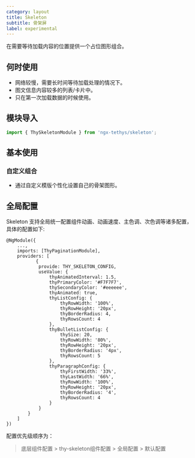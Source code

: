 ```yaml
---
category: layout
title: Skeleton
subtitle: 骨架屏
label: experimental
---
```

<div class="dg-alert dg-alert-info"> 在需要等待加载内容的位置提供一个占位图形组合。</div>

## 何时使用
* 网络较慢，需要长时间等待加载处理的情况下。
* 图文信息内容较多的列表/卡片中。
* 只在第一次加载数据的时候使用。

## 模块导入

``` ts
import { ThySkeletonModule } from 'ngx-tethys/skeleton';
```

## 基本使用
<example name="thy-skeleton-circle-example" />

<example name="thy-skeleton-rectangle-example" />

### 自定义组合
* 通过自定义模版个性化设置自己的骨架图形。

<example name="thy-skeleton-custom-example" />

## 全局配置
Skeleton 支持全局统一配置组件动画、动画速度、主色调、次色调等诸多配置，具体的配置如下:

```
@NgModule({
    ...,
    imports: [ThyPaginationModule],
    providers: [
           {
            provide: THY_SKELETON_CONFIG,
            useValue: {
                thyAnimatedInterval: 1.5,
                thyPrimaryColor: '#F7F7F7',
                thySecondaryColor: '#eeeeee',
                thyAnimated: true,
                thyListConfig: {
                    thyRowWidth: '100%',
                    thyRowHeight: '20px',
                    thyBorderRadius: 4,
                    thyRowsCount: 4
                },
                thyBulletListConfig: {
                    thySize: 20,
                    thyRowWidth: '80%',
                    thyRowHeight: '20px',
                    thyBorderRadius: '4px',
                    thyRowsCount: 5
                },
                thyParagraphConfig: {
                    thyFirstWidth: '33%',
                    thyLastWidth: '66%',
                    thyRowWidth: '100%',
                    thyRowHeight: '20px',
                    thyBorderRadius: '4',
                    thyRowsCount: 4
                }
            }
        }
    ]
})
```
配置优先级顺序为：
> 底层组件配置 > thy-skeleton组件配置 > 全局配置 > 默认配置